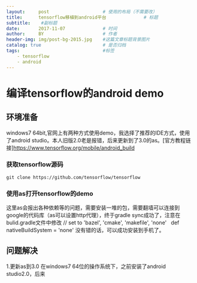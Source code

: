 ```yaml
---
layout:     post   				    # 使用的布局（不需要改）
title:      tensorflow移植到android平台 				# 标题 
subtitle:    #副标题
date:       2017-11-07 				# 时间
author:     BY 						# 作者
header-img: img/post-bg-2015.jpg 	#这篇文章标题背景图片
catalog: true 						# 是否归档
tags:								#标签
    - tensorflow
    - android
---
```


# 编译tensorflow的android demo
## 环境准备
windows7 64bit,官网上有两种方式使用demo，我选择了推荐的IDE方式，使用了android studio。本人旧版2.0老是报错，后来更新到了3.0的as。[官方教程链接]https://www.tensorflow.org/mobile/android_build

### 获取tensorflow源码
    
    git clone https://github.com/tensorflow/tensorflow
    
### 使用as打开tensorflow的demo
这里as会报出各种依赖等的问题，需要安装一堆的包，需要翻墙可以连接到google的代码库（as可以设置http代理），终于gradle sync成功了，注意在bulid.gradle文件中修改
    // set to 'bazel', 'cmake', 'makefile', 'none'
    def nativeBuildSystem = 'none'
没有错的话，可以成功安装到手机了。

## 问题解决
1.更新as到3.0
在windows7 64位的操作系统下，之前安装了android studio2.0，后来
